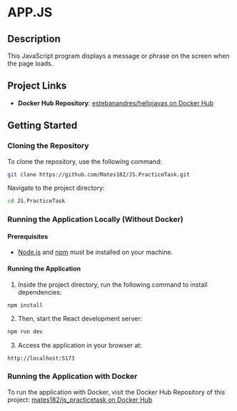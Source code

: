 # APP.JS

## Description
This JavaScript program displays a message or phrase on the screen when the page loads.

## Project Links
- **Docker Hub Repository**: [estebanandres/hellojavas on Docker Hub](https://hub.docker.com/repository/docker/estebanandres/hellojavas/general)

## Getting Started

### Cloning the Repository
To clone the repository, use the following command:

```bash
git clone https://github.com/Mates182/JS.PracticeTask.git
```

Navigate to the project directory:

```bash
cd JS.PracticeTask
```

### Running the Application Locally (Without Docker)

#### Prerequisites
- [Node.js](https://nodejs.org/) and [npm](https://www.npmjs.com/) must be installed on your machine.

#### Running the Application
1. Inside the project directory, run the following command to install dependencies:

```bash
npm install
```

2. Then, start the React development server:

```bash
npm run dev
```

3. Access the application in your browser at:

```
http://localhost:5173
```

### Running the Application with Docker

To run the application with Docker, visit the Docker Hub Repository of this project: [mates182/js_practicetask on Docker Hub](https://hub.docker.com/repository/docker/mates182/js_practicetask)

